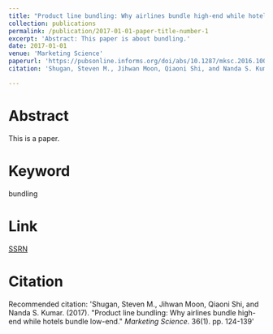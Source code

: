 ```yaml
---
title: "Product line bundling: Why airlines bundle high-end while hotels bundle low-end"
collection: publications
permalink: /publication/2017-01-01-paper-title-number-1
excerpt: 'Abstract: This paper is about bundling.'
date: 2017-01-01
venue: 'Marketing Science'
paperurl: 'https://pubsonline.informs.org/doi/abs/10.1287/mksc.2016.1004'
citation: 'Shugan, Steven M., Jihwan Moon, Qiaoni Shi, and Nanda S. Kumar. (2017). &quot;Product line bundling: Why airlines bundle high-end while hotels bundle low-end.&quot; <i>Marketing Science</i>. 36(1). pp. 124-139'

---
```

# Abstract
This is a paper.
# Keyword
bundling
# Link
[SSRN](https://pubsonline.informs.org/doi/abs/10.1287/mksc.2016.1004)
# Citation
Recommended citation: 'Shugan, Steven M., Jihwan Moon, Qiaoni Shi, and Nanda S. Kumar. (2017). &quot;Product line bundling: Why airlines bundle high-end while hotels bundle low-end.&quot; <i>Marketing Science</i>. 36(1). pp. 124-139'
